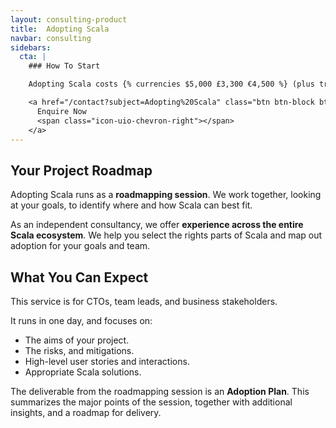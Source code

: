 ```yaml
---
layout: consulting-product
title:  Adopting Scala
navbar: consulting
sidebars:
  cta: |
    ### How To Start

    Adopting Scala costs {% currencies $5,000 £3,300 €4,500 %} (plus travel if required).

    <a href="/contact?subject=Adopting%20Scala" class="btn btn-block btn-primary">
      Enquire Now
      <span class="icon-uio-chevron-right"></span>
    </a>
---
```


## Your Project Roadmap

Adopting Scala runs as a **roadmapping session**. We work together, looking at your goals, to identify where and how Scala can best fit.

As an independent consultancy, we offer **experience across the entire Scala ecosystem**. We help you select the rights parts of Scala and map out adoption for your goals and team.

## What You Can Expect

This service is for CTOs, team leads, and business stakeholders.

It runs in one day, and focuses on:

- The aims of your project.
- The risks, and mitigations.
- High-level user stories and interactions.
- Appropriate Scala solutions.

The deliverable from the roadmapping session is an **Adoption Plan**.
This summarizes the major points of the session,
together with additional insights,
and a roadmap for delivery.
